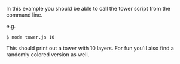 In this example you should be able to call the tower script from the command line.

e.g.

```
$ node tower.js 10
```

This should print out a tower with 10 layers.
For fun you'll also find a randomly colored version as well.
